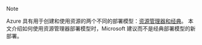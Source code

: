 > [!NOTE]
> Azure 具有用于创建和使用资源的两个不同的部署模型：[资源管理器和经典](../articles/azure-resource-manager/resource-manager-deployment-model.md)。  本文介绍如何使用资源管理器部署模型时，Microsoft 建议而不是经典部署模型的新部署。
